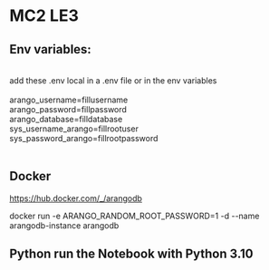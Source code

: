 # MC2 LE3

## Env variables:
<br>
add these .env local in a .env file or in the env variables
<br><br>
arango_username=fillusername
<br>
arango_password=fillpassword
<br>
arango_database=filldatabase
<br>
sys_username_arango=fillrootuser
<br>
sys_password_arango=fillrootpassword
<br>
<br>

## Docker 
https://hub.docker.com/_/arangodb

docker run -e ARANGO_RANDOM_ROOT_PASSWORD=1 -d --name arangodb-instance arangodb

## Python run the Notebook with Python 3.10
